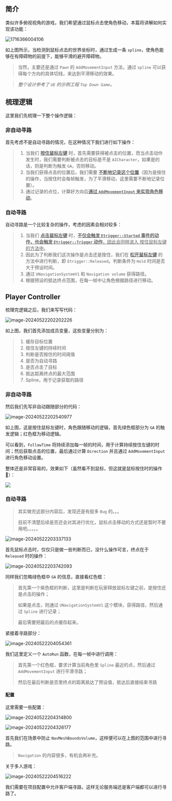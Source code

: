## 简介

类似许多俯视视角的游戏，我们希望通过鼠标点击使角色移动，本篇将讲解如何实现该功能：

![1716366004106](image/1716366004106.png)

如上图所示，当检测到鼠标点击的世界坐标时，通过生成一条 `spline`，使角色能够在有障碍物的前提下，能够平滑的避开障碍物。

> 当然，主要还是通过 `Pawn` 的 `AddMovementInput` 方法，通过 `spline` 可以获得每个方向的具体切线，来达到平滑移动的效果。

> *整个设计参考了 `UE` 的示例工程 `Top Down Game`。*

## 梳理逻辑

这里我们先梳理一下整个操作逻辑：

### 非自动寻路

首先考虑不是自动寻路的情况，在这种情况下我们进行如下操作：

> 1. 当我们 <u>**按住鼠标左键**</u> 时，首先需要获得被点击的位置，而当点击动作发生时，我们需要判断被点击的目标是不是 `AICharacter`，如果是的话，则是判断为触发 `GA`，否则移动。
> 2. 当我们获得点击的位置后，我们需要 <u>**不断地记录这个位置**</u>（因为是按住的操作，当按住时会每帧触发，为了平滑移动，这里需要不断地记录位置）。
> 3. 通过记录的点位，计算好方向后<u>**通过 `AddMovementInput` 来实现角色移动**</u>。

### 自动寻路

自动寻路是一个比较复杂的操作，考虑的因素会相对较多：

> 1. 当我们 <u>**点击鼠标左键**</u> 时，<u>**不仅会触发 `Etrigger::Started` 事件的动作，也会触发 `Etrigger::Trigger` 动作**，因此会同样进入 按住鼠标左键 的方法中</u>。
> 2. 因此为了判断我们这次操作是点击还是按住，我们在 <u>**松开鼠标左键**</u> 的方法中进行判断，即 `Etrigger::Released`。判断条件为 `Hold` 时间是否大于预设时间。
> 3. 通过 `UNavigationSystemV1` 和 `Navigation volume` 获得路径。
> 4. 根据预设的抵达终点范围，在每一帧中让角色根据路径进行移动。

## Player Controller

梳理完逻辑之后，我们来写写代码：

![image-20240522202202226](image/image-20240522202202226.png)

如上图，我们首先添加成员变量，这些变量分别为：

> 1. 缓存目标位置
> 2. 按住左键的持续时间
> 3. 判断是否按住的时间阈值
> 4. 是否为自动寻路
> 5. 是否点击了目标
> 6. 抵达距离终点的最大范围
> 7. Spline，用于记录获取的路径

### 非自动寻路

然后我们先写非自动跟随部分的代码：

![image-20240522202540977](image/image-20240522202540977.png)

如上图，这是按住鼠标左键时，角色跟随移动的逻辑，首先绿色框部分为 `GA` 的触发逻辑；红色框为移动逻辑。

可以看到，`FollowTime` 将持续添加每一帧的时间，用于计算持续按住左键的时间；然后获取点击的位置，最后通过计算 `Direction` 并且通过 `AddMovementInput` 进行角色移动设置。

整体还是非常容易的，效果如下（虽然看不到鼠标，但这就是鼠标按住时的操作🤦‍）：

![](image/GameplayAbility02.gif)

### 自动寻路

> 其实做完这部分内容后，发现还是有挺多 `Bug` 的。。。
>
> 目前不清楚后续是否还会对其进行优化，鼠标点击移动的方式还是暂时不要用吧。。。。。

![image-20240522203337133](image/image-20240522203337133.png)

首先鼠标点击时，仅仅只是做一些判断而已，没什么操作可言，终点在于 `Released` 时的操作：

![image-20240522203742093](image/image-20240522203742093.png)

同样我们忽略绿色框中 `GA` 的信息，直接看红色框：

> 首先第一个紫色框的判断，这里是判断在玩家释放鼠标左键之前，是按住还是点击的操作；
>
> 如果是点击，则通过 `UNavigationSystemV1` 这个模块，获得路径，然后通过 `Spline` 进行记录；
>
> 最后需要把最后的点缓存起来。

紧接着寻路部分：

![image-20240522204054361](image/image-20240522204054361.png)

我们这里定义一个 `AutoRun` 函数，在每一帧中进行调用：

> 首先第一个红色框，要求计算当前角色里 `Spline` 最近的点，然后通过 `AddMovementInput` 进行平滑寻路；
>
> 然后在最后判断是否里终点的距离抵达了预设值，抵达后直接结束寻路

#### 配置

这里需要一些配置：

![image-20240522204314800](image/image-20240522204314800.png)

![image-20240522204326177](image/image-20240522204326177.png)

首先我们在场景中防止 `NavMeshBoundsVolume`，这样便可以在上图的范围中进行寻路。

> `Navigation` 的内容很多，有机会再补充。

关于多人游戏：

![image-20240522204516222](image/image-20240522204516222.png)

我们需要在项目配置中允许客户端寻路，这样无论服务端还是客户端都可以进行寻路了。